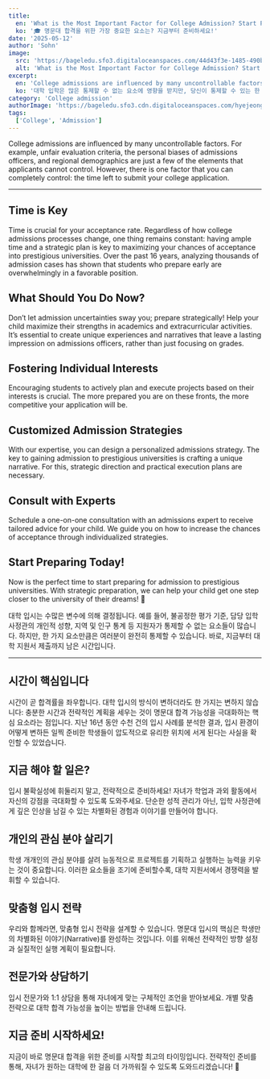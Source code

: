 ```yaml
---
title:
  en: 'What is the Most Important Factor for College Admission? Start Preparing Now!'
  ko: '🎓 명문대 합격을 위한 가장 중요한 요소는? 지금부터 준비하세요!'
date: '2025-05-12'
author: 'Sohn'
image:
  src: 'https://bageledu.sfo3.digitaloceanspaces.com/44d43f3e-1485-490b-8ff2-93cd820e293a.jpeg'
  alt: 'What is the Most Important Factor for College Admission? Start Preparing Now!'
excerpt:
  en: 'College admissions are influenced by many uncontrollable factors, but one aspect you can control is the time you have left to prepare.'
  ko: '대학 입학은 많은 통제할 수 없는 요소에 영향을 받지만, 당신이 통제할 수 있는 한 가지 측면은 준비할 수 있는 남은 시간입니다.'
category: 'College admission'
authorImage: 'https://bageledu.sfo3.cdn.digitaloceanspaces.com/hyejeong.jpg'
tags:
  ['College', 'Admission']
---
```


<div class="en-content" x-show="$store.language !== 'ko'">


<p>
  College admissions are influenced by many uncontrollable factors. For example, unfair evaluation criteria, the personal biases of admissions officers, and regional demographics are just a few of the elements that applicants cannot control. However, there is one factor that you can completely control: the time left to submit your college application.
</p>

<hr />

<h2>Time is Key</h2>
<p>
  Time is crucial for your acceptance rate. Regardless of how college admissions processes change, one thing remains constant: having ample time and a strategic plan is key to maximizing your chances of acceptance into prestigious universities. Over the past 16 years, analyzing thousands of admission cases has shown that students who prepare early are overwhelmingly in a favorable position.
</p>

<h2>What Should You Do Now?</h2>
<p>
  Don’t let admission uncertainties sway you; prepare strategically! Help your child maximize their strengths in academics and extracurricular activities. It’s essential to create unique experiences and narratives that leave a lasting impression on admissions officers, rather than just focusing on grades. 
</p>

<h2>Fostering Individual Interests</h2>
<p>
  Encouraging students to actively plan and execute projects based on their interests is crucial. The more prepared you are on these fronts, the more competitive your application will be. 
</p>

<h2>Customized Admission Strategies</h2>
<p>
  With our expertise, you can design a personalized admissions strategy. The key to gaining admission to prestigious universities is crafting a unique narrative. For this, strategic direction and practical execution plans are necessary.
</p>

<h2>Consult with Experts</h2>
<p>
  Schedule a one-on-one consultation with an admissions expert to receive tailored advice for your child. We guide you on how to increase the chances of acceptance through individualized strategies. 
</p>

<h2>Start Preparing Today!</h2>
<p>
  Now is the perfect time to start preparing for admission to prestigious universities. With strategic preparation, we can help your child get one step closer to the university of their dreams! 🚀
</p>

</div>

<div class="ko-content" x-show="$store.language === 'ko'">


<p>
  대학 입시는 수많은 변수에 의해 결정됩니다. 예를 들어, 불공정한 평가 기준, 담당 입학 사정관의 개인적 성향, 지역 및 인구 통계 등 지원자가 통제할 수 없는 요소들이 많습니다. 하지만, 한 가지 요소만큼은 여러분이 완전히 통제할 수 있습니다. 바로, 지금부터 대학 지원서 제출까지 남은 시간입니다.
</p>

<hr />

<h2>시간이 핵심입니다</h2>
<p>
  시간이 곧 합격률을 좌우합니다. 대학 입시의 방식이 변하더라도 한 가지는 변하지 않습니다: 충분한 시간과 전략적인 계획을 세우는 것이 명문대 합격 가능성을 극대화하는 핵심 요소라는 점입니다. 지난 16년 동안 수천 건의 입시 사례를 분석한 결과, 입시 환경이 어떻게 변하든 일찍 준비한 학생들이 압도적으로 유리한 위치에 서게 된다는 사실을 확인할 수 있었습니다.
</p>

<h2>지금 해야 할 일은?</h2>
<p>
  입시 불확실성에 휘둘리지 말고, 전략적으로 준비하세요! 자녀가 학업과 과외 활동에서 자신의 강점을 극대화할 수 있도록 도와주세요. 단순한 성적 관리가 아닌, 입학 사정관에게 깊은 인상을 남길 수 있는 차별화된 경험과 이야기를 만들어야 합니다.
</p>

<h2>개인의 관심 분야 살리기</h2>
<p>
  학생 개개인의 관심 분야를 살려 능동적으로 프로젝트를 기획하고 실행하는 능력을 키우는 것이 중요합니다. 이러한 요소들을 조기에 준비할수록, 대학 지원서에서 경쟁력을 발휘할 수 있습니다.
</p>

<h2>맞춤형 입시 전략</h2>
<p>
  우리와 함께라면, 맞춤형 입시 전략을 설계할 수 있습니다. 명문대 입시의 핵심은 학생만의 차별화된 이야기(Narrative)를 완성하는 것입니다. 이를 위해선 전략적인 방향 설정과 실질적인 실행 계획이 필요합니다.
</p>

<h2>전문가와 상담하기</h2>
<p>
  입시 전문가와 1:1 상담을 통해 자녀에게 맞는 구체적인 조언을 받아보세요. 개별 맞춤 전략으로 대학 합격 가능성을 높이는 방법을 안내해 드립니다.
</p>

<h2>지금 준비 시작하세요!</h2>
<p>
  지금이 바로 명문대 합격을 위한 준비를 시작할 최고의 타이밍입니다. 전략적인 준비를 통해, 자녀가 원하는 대학에 한 걸음 더 가까워질 수 있도록 도와드리겠습니다! 🚀
</p>

</div>